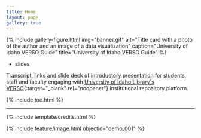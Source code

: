```yaml
---
title: Home
layout: page
gallery: true
---
```


{% include gallery-figure.html img="banner.gif" alt="Title card with a photo of the author and an image of a data visualization" caption="University of Idaho VERSO Guide" title="University of Idaho VERSO Guide" %}

- slides

Transcript, links and slide deck of introductory presentation for students, staff and faculty engaging with [University of Idaho Library's VERSO](https://www.lib.uidaho.edu/verso/){:target="_blank" rel="noopener"} institutional repository platform. 

{% include toc.html %}

------

{% include template/credits.html %}

{% include feature/image.html objectid="demo_001" %}
